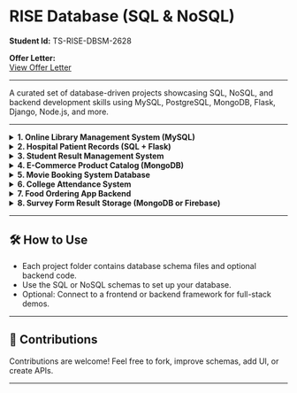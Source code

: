 
# RISE Database (SQL & NoSQL) 

**Student Id:** TS-RISE-DBSM-2628

**Offer Letter:**  
[View Offer Letter](https://drive.google.com/file/d/1wMTbnMURJVXe2ywfG19PBcWZa1NrJppE/view?usp=drivesdk)

---

A curated set of database-driven projects showcasing SQL, NoSQL, and backend development skills using MySQL, PostgreSQL, MongoDB, Flask, Django, Node.js, and more.

---

<details>
  <summary><strong>1. Online Library Management System (MySQL)</strong></summary>

**Problem:**  
Manual library systems make it difficult to track books, issues, and returns efficiently.

**Objective:**  
Develop a MySQL-based database to manage books, student records, issue-return logs, and generate reports.

**Requirements:**  
- MySQL  
- Optional Frontend: PHP / Flask / Java  
- Tables: `Books`, `Students`, `IssueLogs`, `Admins`

**Expected Outcome:**  
A structured database backend that can be connected to any web or desktop app to manage a digital library efficiently.

</details>

<details>
  <summary><strong>2. Hospital Patient Records (SQL + Flask)</strong></summary>

**Problem:**  
Hospitals need to manage growing patient and doctor records efficiently.

**Objective:**  
Create a CRUD web application using Flask and SQL to manage patient data.

**Requirements:**  
- SQLite or PostgreSQL  
- Flask (Python framework)  
- Bootstrap for UI  
- Tables: `Patients`, `Doctors`, `Appointments`

**Expected Outcome:**  
A complete web-based patient management tool ideal for portfolios and educational purposes.

</details>

<details>
  <summary><strong>3. Student Result Management System</strong></summary>

**Problem:**  
Schools and colleges need efficient systems for grade entry, evaluation, and reporting.

**Objective:**  
Design a result-tracking database for storing scores, grades, attendance, and performance metrics.

**Requirements:**  
- MySQL or PostgreSQL  
- Optional Frontend: Django / Flask  
- Tables: `Students`, `Subjects`, `Marks`, `Results`

**Expected Outcome:**  
A reliable backend solution for generating report cards and analyzing academic performance.

</details>

<details>
  <summary><strong>4. E-Commerce Product Catalog (MongoDB)</strong></summary>

**Problem:**  
E-commerce systems require flexible databases to handle various product types and user data.

**Objective:**  
Design a NoSQL MongoDB schema for managing product data, categories, and customer reviews.

**Requirements:**  
- MongoDB  
- JSON Schema Design  
- Optional: Express.js + Node.js + React

**Expected Outcome:**  
A scalable and flexible product catalog backend for e-commerce platforms.

</details>

<details>
  <summary><strong>5. Movie Booking System Database</strong></summary>

**Problem:**  
Movie ticket booking systems need real-time seat tracking and showtime management.

**Objective:**  
Build a relational database to manage theatres, shows, customers, and seat bookings.

**Requirements:**  
- MySQL or PostgreSQL  
- Tables: `Theatres`, `Shows`, `Seats`, `Customers`, `Bookings`

**Expected Outcome:**  
A robust backend database suitable for real-time movie ticket booking applications.

</details>

<details>
  <summary><strong>6. College Attendance System</strong></summary>

**Problem:**  
Manual attendance processes are slow, error-prone, and hard to analyze.

**Objective:**  
Create a digital system to track student attendance and generate reports on defaulters and attendance trends.

**Requirements:**  
- MySQL or SQLite  
- Optional: Web UI using Flask or Django  
- Tables: `Students`, `Subjects`, `AttendanceLogs`

**Expected Outcome:**  
An analytical, digital attendance tracking system with exportable reports and defaulter identification.

</details>

<details>
  <summary><strong>7. Food Ordering App Backend</strong></summary>

**Problem:**  
Online food delivery platforms need structured and scalable databases.

**Objective:**  
Build a normalized backend schema to handle users, restaurants, menus, and orders.

**Requirements:**  
- MySQL or PostgreSQL  
- Tables: `Users`, `Orders`, `Items`, `Restaurants`

**Expected Outcome:**  
A complete backend schema for powering any food ordering application.

</details>

<details>
  <summary><strong>8. Survey Form Result Storage (MongoDB or Firebase)</strong></summary>

**Problem:**  
Survey and feedback responses lose significance without proper data collection and analysis.

**Objective:**  
Design a NoSQL backend to store and analyze responses from educational or career guidance surveys.

**Requirements:**  
- MongoDB Atlas or Firebase Realtime DB  
- JSON-based form structure  
- Optional Frontend: React or Angular

**Expected Outcome:**  
A scalable backend to capture and query dynamic form data from students and trainees efficiently.

</details>

---

## 🛠️ How to Use

- Each project folder contains database schema files and optional backend code.  
- Use the SQL or NoSQL schemas to set up your database.  
- Optional: Connect to a frontend or backend framework for full-stack demos.

---

## 🤝 Contributions

Contributions are welcome! Feel free to fork, improve schemas, add UI, or create APIs.

---

